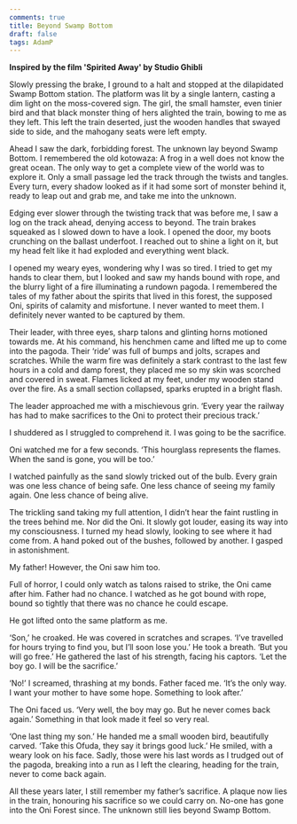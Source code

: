 ```yaml
---
comments: true
title: Beyond Swamp Bottom
draft: false
tags: AdamP
---
```


<strong>Inspired by the film 'Spirited Away' by Studio Ghibli</strong>

Slowly pressing the brake, I ground to a halt and stopped at the dilapidated Swamp Bottom station. The platform was lit by a single lantern, casting a dim light on the moss-covered sign. The girl, the small hamster, even tinier bird and that black monster thing of hers alighted the train, bowing to me as they left. This left the train deserted, just the wooden handles that swayed side to side, and the mahogany seats were left empty.

Ahead I saw the dark, forbidding forest. The unknown lay beyond Swamp Bottom. I remembered the old kotowaza: A frog in a well does not know the great ocean. The only way to get a complete view of the world was to explore it. Only a small passage led the track through the twists and tangles. Every turn, every shadow looked as if it had some sort of monster behind it, ready to leap out and grab me, and take me into the unknown.

Edging ever slower through the twisting track that was before me, I saw a log on the track ahead, denying access to beyond. The train brakes squeaked as I slowed down to have a look. I opened the door, my boots crunching on the ballast underfoot. I reached out to shine a light on it, but my head felt like it had exploded and everything went black.

I opened my weary eyes, wondering why I was so tired. I tried to get my hands to clear them, but I looked and saw my hands bound with rope, and the blurry light of a fire illuminating a rundown pagoda. I remembered the tales of my father about the spirits that lived in this forest, the supposed Oni, spirits of calamity and misfortune. I never wanted to meet them. I definitely never wanted to be captured by them.

Their leader, with three eyes, sharp talons and glinting horns motioned towards me. At his command, his henchmen came and lifted me up to come into the pagoda. Their ‘ride’ was full of bumps and jolts, scrapes and scratches. While the warm fire was definitely a stark contrast to the last few hours in a cold and damp forest, they placed me so my skin was scorched and covered in sweat. Flames licked at my feet, under my wooden stand over the fire. As a small section collapsed, sparks erupted in a bright flash.

The leader approached me with a mischievous grin. ‘Every year the railway has had to make sacrifices to the Oni to protect their precious track.’

I shuddered as I struggled to comprehend it. I was going to be the sacrifice.

Oni watched me for a few seconds. ‘This hourglass represents the flames. When the sand is gone, you will be too.’

I watched painfully as the sand slowly tricked out of the bulb. Every grain was one less chance of being safe. One less chance of seeing my family again. One less chance of being alive.

The trickling sand taking my full attention, I didn’t hear the faint rustling in the trees behind me. Nor did the Oni. It slowly got louder, easing its way into my consciousness. I turned my head slowly, looking to see where it had come from. A hand poked out of the bushes, followed by another. I gasped in astonishment.

My father! However, the Oni saw him too.

Full of horror, I could only watch as talons raised to strike, the Oni came after him. Father had no chance. I watched as he got bound with rope, bound so tightly that there was no chance he could escape.

He got lifted onto the same platform as me.

‘Son,’ he croaked. He was covered in scratches and scrapes. ‘I’ve travelled for hours trying to find you, but I’ll soon lose you.’ He took a breath. ‘But you will go free.’ He gathered the last of his strength, facing his captors. ‘Let the boy go. I will be the sacrifice.’

‘No!’ I screamed, thrashing at my bonds. Father faced me. ‘It’s the only way. I want your mother to have some hope. Something to look after.’

The Oni faced us. ‘Very well, the boy may go. But he never comes back again.’ Something in that look made it feel so very real.

‘One last thing my son.’ He handed me a small wooden bird, beautifully carved. ‘Take this Ofuda, they say it brings good luck.’ He smiled, with a weary look on his face. Sadly, those were his last words as I trudged out of the pagoda, breaking into a run as I left the clearing, heading for the train, never to come back again.

All these years later, I still remember my father’s sacrifice. A plaque now lies in the train, honouring his sacrifice so we could carry on. No-one has gone into the Oni Forest since. The unknown still lies beyond Swamp Bottom.
